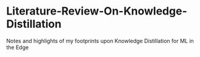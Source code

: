 # Literature-Review-On-Knowledge-Distillation
Notes and highlights of my footprints upon Knowledge Distillation for ML in the Edge  
